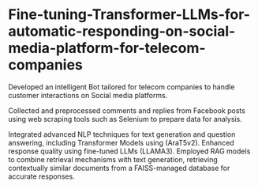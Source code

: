 # Fine-tuning-Transformer-LLMs-for-automatic-responding-on-social-media-platform-for-telecom-companies

Developed an intelligent Bot tailored for telecom companies to handle customer interactions on Social media platforms.

Collected and preprocessed comments and replies from Facebook posts using web scraping tools such as Selenium to prepare data for analysis.

Integrated advanced NLP techniques for text generation and question answering, including Transformer Models using (AraT5v2).
Enhanced response quality using fine-tuned LLMs (LLAMA3).
Employed RAG models to combine retrieval mechanisms with text generation, retrieving contextually similar documents from a FAISS-managed database for accurate responses.

